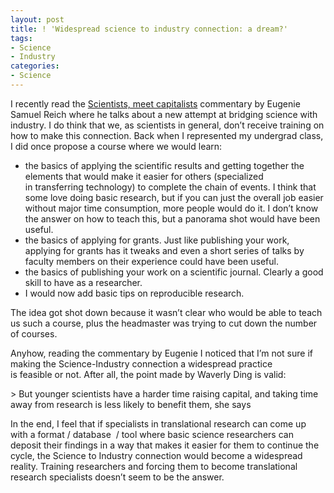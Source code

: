 ```yaml
---
layout: post
title: ! 'Widespread science to industry connection: a dream?'
tags:
- Science
- Industry
categories:
- Science
---
```

<p>I recently read the <a href="http://www.nature.com/news/scientists-meet-capitalists-1.9512">Scientists, meet capitalists</a> commentary by Eugenie Samuel Reich where he talks about a new attempt at bridging science with industry. I do think that we, as scientists in general, don&#8217;t receive training on how to make this connection. Back when I represented my undergrad class, I did once propose a course where we would learn:</p>
<ul><li>the basics of applying the scientific results and getting together the elements that would make it easier for others (specialized in transferring technology) to complete the chain of events. I think that some love doing basic research, but if you can just the overall job easier without major time consumption, more people would do it. I don&#8217;t know the answer on how to teach this, but a panorama shot would have been useful.</li>
<li>the basics of applying for grants. Just like publishing your work, applying for grants has it tweaks and even a short series of talks by faculty members on their experience could have been useful.</li>
<li>the basics of publishing your work on a scientific journal. Clearly a good skill to have as a researcher.</li>
<li>I would now add basic tips on reproducible research.</li>
</ul><p>The idea got shot down because it wasn&#8217;t clear who would be able to teach us such a course, plus the headmaster was trying to cut down the number of courses.</p>
<p>Anyhow, reading the commentary by Eugenie I noticed that I&#8217;m not sure if making the Science-Industry connection a widespread practice is feasible or not. After all, the point made by Waverly Ding is valid:</p>
> But younger scientists have a harder time raising capital, and taking time away from research is less likely to benefit them, she says
<p>In the end, I feel that if specialists in translational research can come up with a format / database  / tool where basic science researchers can deposit their findings in a way that makes it easier for them to continue the cycle, the Science to Industry connection would become a widespread reality. Training researchers and forcing them to become translational research specialists doesn&#8217;t seem to be the answer.</p>
